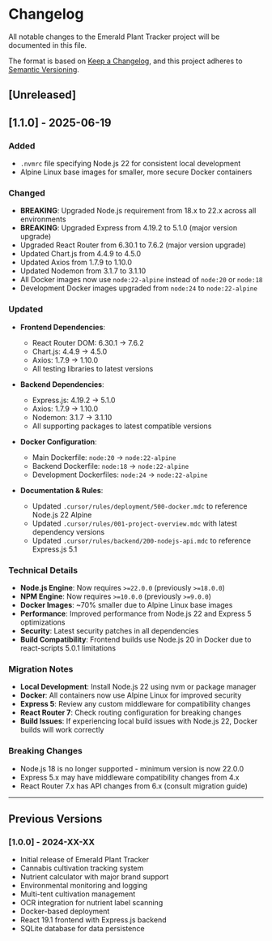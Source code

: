 # Changelog

All notable changes to the Emerald Plant Tracker project will be documented in this file.

The format is based on [Keep a Changelog](https://keepachangelog.com/en/1.0.0/),
and this project adheres to [Semantic Versioning](https://semver.org/spec/v2.0.0.html).

## [Unreleased]

## [1.1.0] - 2025-06-19

### Added

- `.nvmrc` file specifying Node.js 22 for consistent local development
- Alpine Linux base images for smaller, more secure Docker containers

### Changed

- **BREAKING**: Upgraded Node.js requirement from 18.x to 22.x across all environments
- **BREAKING**: Upgraded Express from 4.19.2 to 5.1.0 (major version upgrade)
- Upgraded React Router from 6.30.1 to 7.6.2 (major version upgrade)
- Updated Chart.js from 4.4.9 to 4.5.0
- Updated Axios from 1.7.9 to 1.10.0
- Updated Nodemon from 3.1.7 to 3.1.10
- All Docker images now use `node:22-alpine` instead of `node:20` or `node:18`
- Development Docker images upgraded from `node:24` to `node:22-alpine`

### Updated

- **Frontend Dependencies**:
  - React Router DOM: 6.30.1 → 7.6.2
  - Chart.js: 4.4.9 → 4.5.0
  - Axios: 1.7.9 → 1.10.0
  - All testing libraries to latest versions
  
- **Backend Dependencies**:
  - Express.js: 4.19.2 → 5.1.0
  - Axios: 1.7.9 → 1.10.0
  - Nodemon: 3.1.7 → 3.1.10
  - All supporting packages to latest compatible versions

- **Docker Configuration**:
  - Main Dockerfile: `node:20` → `node:22-alpine`
  - Backend Dockerfile: `node:18` → `node:22-alpine`
  - Development Dockerfiles: `node:24` → `node:22-alpine`

- **Documentation & Rules**:
  - Updated `.cursor/rules/deployment/500-docker.mdc` to reference Node.js 22 Alpine
  - Updated `.cursor/rules/001-project-overview.mdc` with latest dependency versions
  - Updated `.cursor/rules/backend/200-nodejs-api.mdc` to reference Express.js 5.1

### Technical Details

- **Node.js Engine**: Now requires `>=22.0.0` (previously `>=18.0.0`)
- **NPM Engine**: Now requires `>=10.0.0` (previously `>=9.0.0`)
- **Docker Images**: ~70% smaller due to Alpine Linux base images
- **Performance**: Improved performance from Node.js 22 and Express 5 optimizations
- **Security**: Latest security patches in all dependencies
- **Build Compatibility**: Frontend builds use Node.js 20 in Docker due to react-scripts 5.0.1 limitations

### Migration Notes

- **Local Development**: Install Node.js 22 using nvm or package manager
- **Docker**: All containers now use Alpine Linux for improved security
- **Express 5**: Review any custom middleware for compatibility changes
- **React Router 7**: Check routing configuration for breaking changes
- **Build Issues**: If experiencing local build issues with Node.js 22, Docker builds will work correctly

### Breaking Changes

- Node.js 18 is no longer supported - minimum version is now 22.0.0
- Express 5.x may have middleware compatibility changes from 4.x
- React Router 7.x has API changes from 6.x (consult migration guide)

---

## Previous Versions

### [1.0.0] - 2024-XX-XX

- Initial release of Emerald Plant Tracker
- Cannabis cultivation tracking system
- Nutrient calculator with major brand support
- Environmental monitoring and logging
- Multi-tent cultivation management
- OCR integration for nutrient label scanning
- Docker-based deployment
- React 19.1 frontend with Express.js backend
- SQLite database for data persistence
